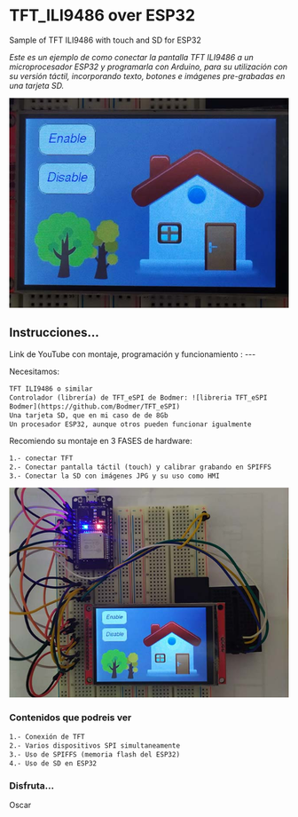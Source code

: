 # TFT_ILI9486 over ESP32
Sample of TFT ILI9486 with touch and SD for ESP32

_Este es un ejemplo de como conectar la pantalla TFT ILI9486 a un microprocesador ESP32 y programarla con Arduino, para su utilización con su versión táctil, incorporando texto, botones e imágenes pre-grabadas en una tarjeta SD._

![ILI9486_Ejemplo](https://github.com/OscarCalero/TFT_ILI9486/blob/main/Ejemplo.jpg?raw=true)


## Instrucciones...

Link de YouTube con montaje, programación y funcionamiento :  ---

Necesitamos:

```
TFT ILI9486 o similar
Controlador (librería) de TFT_eSPI de Bodmer: ![libreria TFT_eSPI Bodmer](https://github.com/Bodmer/TFT_eSPI)
Una tarjeta SD, que en mi caso de de 8Gb
Un procesador ESP32, aunque otros pueden funcionar igualmente
```

Recomiendo su montaje en 3 FASES de hardware:

```
1.- conectar TFT
2.- Conectar pantalla táctil (touch) y calibrar grabando en SPIFFS
3.- Conectar la SD con imágenes JPG y su uso como HMI
```
![ILI9486_Montaje](https://github.com/OscarCalero/TFT_ILI9486/blob/main/Montaje.jpg?raw=true)


### Contenidos que podreis ver

```
1.- Conexión de TFT
2.- Varios dispositivos SPI simultaneamente
3.- Uso de SPIFFS (memoria flash del ESP32)
4.- Uso de SD en ESP32
```

### Disfruta...

Oscar
